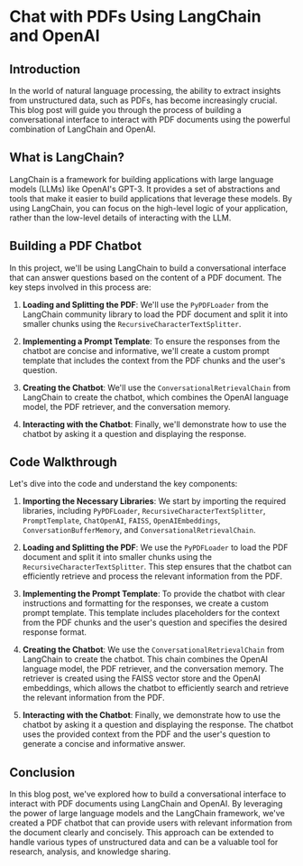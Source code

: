 # Chat with PDFs Using LangChain and OpenAI

## Introduction

In the world of natural language processing, the ability to extract insights from unstructured data, such as PDFs, has become increasingly crucial. This blog post will guide you through the process of building a conversational interface to interact with PDF documents using the powerful combination of LangChain and OpenAI.

## What is LangChain?

LangChain is a framework for building applications with large language models (LLMs) like OpenAI's GPT-3. It provides a set of abstractions and tools that make it easier to build applications that leverage these models. By using LangChain, you can focus on the high-level logic of your application, rather than the low-level details of interacting with the LLM.

## Building a PDF Chatbot

In this project, we'll be using LangChain to build a conversational interface that can answer questions based on the content of a PDF document. The key steps involved in this process are:

1. **Loading and Splitting the PDF**: We'll use the `PyPDFLoader` from the LangChain community library to load the PDF document and split it into smaller chunks using the `RecursiveCharacterTextSplitter`.

2. **Implementing a Prompt Template**: To ensure the responses from the chatbot are concise and informative, we'll create a custom prompt template that includes the context from the PDF chunks and the user's question.

3. **Creating the Chatbot**: We'll use the `ConversationalRetrievalChain` from LangChain to create the chatbot, which combines the OpenAI language model, the PDF retriever, and the conversation memory.

4. **Interacting with the Chatbot**: Finally, we'll demonstrate how to use the chatbot by asking it a question and displaying the response.

## Code Walkthrough

Let's dive into the code and understand the key components:

1. **Importing the Necessary Libraries**: We start by importing the required libraries, including `PyPDFLoader`, `RecursiveCharacterTextSplitter`, `PromptTemplate`, `ChatOpenAI`, `FAISS`, `OpenAIEmbeddings`, `ConversationBufferMemory`, and `ConversationalRetrievalChain`.

2. **Loading and Splitting the PDF**: We use the `PyPDFLoader` to load the PDF document and split it into smaller chunks using the `RecursiveCharacterTextSplitter`. This step ensures that the chatbot can efficiently retrieve and process the relevant information from the PDF.

3. **Implementing the Prompt Template**: To provide the chatbot with clear instructions and formatting for the responses, we create a custom prompt template. This template includes placeholders for the context from the PDF chunks and the user's question and specifies the desired response format.

4. **Creating the Chatbot**: We use the `ConversationalRetrievalChain` from LangChain to create the chatbot. This chain combines the OpenAI language model, the PDF retriever, and the conversation memory. The retriever is created using the FAISS vector store and the OpenAI embeddings, which allows the chatbot to efficiently search and retrieve the relevant information from the PDF.

5. **Interacting with the Chatbot**: Finally, we demonstrate how to use the chatbot by asking it a question and displaying the response. The chatbot uses the provided context from the PDF and the user's question to generate a concise and informative answer.

## Conclusion

In this blog post, we've explored how to build a conversational interface to interact with PDF documents using LangChain and OpenAI. By leveraging the power of large language models and the LangChain framework, we've created a PDF chatbot that can provide users with relevant information from the document clearly and concisely. This approach can be extended to handle various types of unstructured data and can be a valuable tool for research, analysis, and knowledge sharing.
